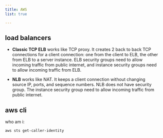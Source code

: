 ```yaml
---
title: AWS
list: true

---
```


## load balancers

- **Classic TCP ELB** works like TCP proxy.  It creates 2 back to back
  TCP connections for a client connection: one from the client to ELB,
  the other from ELB to a server instance.  ELB security groups need
  to allow incoming traffic from public internet, and instance
  security groups need to allow incoming traffic from ELB.

- **NLB** works like NAT.  It keeps a client connection without
  changing source IP, ports, and sequence numbers.  NLB does not have
  security group.  The instance security group need to allow incoming
  traffic from public internet.

## aws cli

who am i:
```x
aws sts get-caller-identity
```
